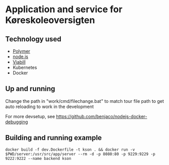 # Application and service for Køreskoleoversigten 

## Technology used
* [Polymer](https://github.com/Polymer/polymer)
* [node.js](https://github.com/nodejs)
* [Viabill](https://viabill.dk/)
* Kubernetes
* Docker


## Up and running
Change the path in "work/cmd/filechange.bat" to match tour file path to get auto reloading to work in the development

For more devsetup, see https://github.com/benjaco/nodejs-docker-debugging

## Building and running example 
`docker build -f dev.Dockerfile -t kson . && docker run -v $PWD/server:/usr/src/app/server --rm -d -p 8080:80 -p 9229:9229 -p 9222:9222 --name backend kson`
